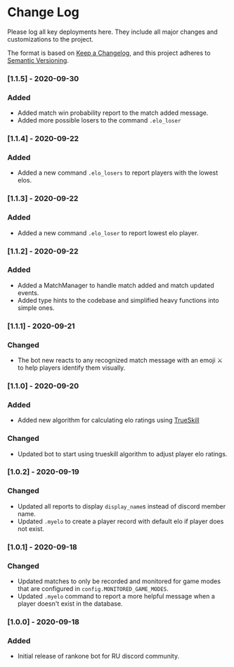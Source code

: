 # Change Log

Please log all key deployments here. They include all major changes and customizations to the project.

The format is based on [Keep a Changelog](https://keepachangelog.com/en/1.0.0/),
and this project adheres to [Semantic Versioning](https://semver.org/spec/v2.0.0.html).

### [1.1.5] - 2020-09-30
### Added
- Added match win probability report to the match added message.
- Added more possible losers to the command `.elo_loser`

### [1.1.4] - 2020-09-22
### Added
- Added a new command `.elo_losers` to report players with the lowest elos.

### [1.1.3] - 2020-09-22
### Added
- Added a new command `.elo_loser` to report lowest elo player.

### [1.1.2] - 2020-09-22
### Added
- Added a MatchManager to handle match added and match updated events.
- Added type hints to the codebase and simplified heavy functions into simple ones.

### [1.1.1] - 2020-09-21
### Changed
- The bot new reacts to any recognized match message with an emoji :crossed_swords: to help players identify them visually.

### [1.1.0] - 2020-09-20
### Added
- Added new algorithm for calculating elo ratings using [TrueSkill](http://trueskill.org)

### Changed
- Updated bot to start using trueskill algorithm to adjust player elo ratings.

### [1.0.2] - 2020-09-19
### Changed
- Updated all reports to display `display_name`s instead of discord member name.
- Updated `.myelo` to create a player record with default elo if player does not exist.

### [1.0.1] - 2020-09-18
### Changed
- Updated matches to only be recorded and monitored for game modes that are configured in `config.MONITORED_GAME_MODES`.
- Updated `.myelo` command to report a more helpful message when a player doesn't exist in the database.

### [1.0.0] - 2020-09-18
### Added
- Initial release of rankone bot for RU discord community.
